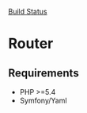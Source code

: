 [Build Status](https://travis-ci.org/EriCatillon/miniRouter.svg?branch=master)

# Router

## Requirements

* PHP >=5.4
* Symfony/Yaml 